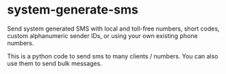# system-generate-sms
Send system generated SMS with local and toll-free numbers, short codes, custom alphanumeric sender IDs, or using your own existing phone numbers.

This is a python code to send sms to many clients / numbers. You can also use them to send bulk messages.
